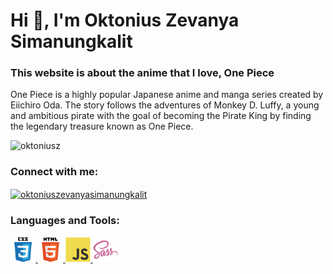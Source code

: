 <h1 align="left">Hi 👋, I'm Oktonius Zevanya Simanungkalit</h1>
<h3 align="left">This website is about the anime that I love, One Piece</h3>
<p align="left">One Piece is a highly popular Japanese anime and manga series created by Eiichiro Oda. The story follows the adventures of Monkey D. Luffy, a young and ambitious pirate with the goal of becoming the Pirate King by finding the legendary treasure known as One Piece.</p>

<p align="left"> <img src="https://komarev.com/ghpvc/?username=oktoniusz&label=Profile%20views&color=0e75b6&style=flat" alt="oktoniusz" /> </p>

<h3 align="left">Connect with me:</h3>
<a href="https://linkedin.com/in/oktoniuszevanyasimanungkalit" target="blank"><img align="center" src="https://raw.githubusercontent.com/rahuldkjain/github-profile-readme-generator/master/src/images/icons/Social/linked-in-alt.svg" alt="oktoniuszevanyasimanungkalit" height="30" width="40" /></a>
</p>
<p align="left">
</p>

<h3 align="left">Languages and Tools:</h3>
<p align="left"> <a href="https://www.w3schools.com/css/" target="_blank" rel="noreferrer"> <img src="https://raw.githubusercontent.com/devicons/devicon/master/icons/css3/css3-original-wordmark.svg" alt="css3" width="40" height="40"/> </a> <a href="https://www.w3.org/html/" target="_blank" rel="noreferrer"> <img src="https://raw.githubusercontent.com/devicons/devicon/master/icons/html5/html5-original-wordmark.svg" alt="html5" width="40" height="40"/> </a> <a href="https://developer.mozilla.org/en-US/docs/Web/JavaScript" target="_blank" rel="noreferrer"> <img src="https://raw.githubusercontent.com/devicons/devicon/master/icons/javascript/javascript-original.svg" alt="javascript" width="40" height="40"/> </a> <a href="https://sass-lang.com" target="_blank" rel="noreferrer"> <img src="https://raw.githubusercontent.com/devicons/devicon/master/icons/sass/sass-original.svg" alt="sass" width="40" height="40"/> </a> </p>
